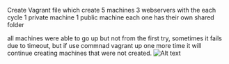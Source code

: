 Create Vagrant file which create 5 machines
3 webservers with the each cycle
1 private machine
1 public machine
each one has their own shared folder

all machines were able to go up but not from the first try, sometimes it fails due to timeout, but if use commnad vagrant up one more time it will continue creating machines that were not created.
![Alt text](images/Vagrant.png)